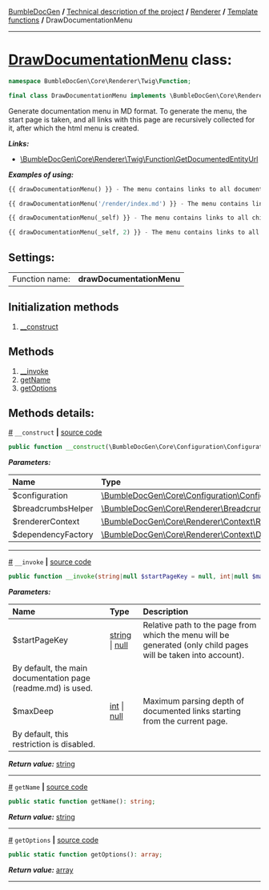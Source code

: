 [BumbleDocGen](/docs/README.md) **/**
[Technical description of the project](/docs/tech/readme.md) **/**
[Renderer](/docs/tech/03_renderer/readme.md) **/**
[Template functions](/docs/tech/03_renderer/05_twigCustomFunctions.md) **/**
DrawDocumentationMenu

---


# [DrawDocumentationMenu](https://github.com/bumble-tech/bumble-doc-gen/blob/master/src/Core/Renderer/Twig/Function/DrawDocumentationMenu.php#L29) class:

```php
namespace BumbleDocGen\Core\Renderer\Twig\Function;

final class DrawDocumentationMenu implements \BumbleDocGen\Core\Renderer\Twig\Function\CustomFunctionInterface
```
Generate documentation menu in MD format. To generate the menu, the start page is taken,
and all links with this page are recursively collected for it, after which the html menu is created.

***Links:***
- [\BumbleDocGen\Core\Renderer\Twig\Function\GetDocumentedEntityUrl](/docs/tech/03_renderer/classes/GetDocumentedEntityUrl_2.md)

***Examples of using:***
```php
{{ drawDocumentationMenu() }} - The menu contains links to all documents
```
```php
{{ drawDocumentationMenu('/render/index.md') }} - The menu contains links to all child documents from the /render/index.md file (for example /render/test/index.md)
```
```php
{{ drawDocumentationMenu(_self) }} - The menu contains links to all child documents from the file where this function was called
```
```php
{{ drawDocumentationMenu(_self, 2) }} - The menu contains links to all child documents from the file where this function was called, but no more than 2 in depth
```


<h2>Settings:</h2>

<table>
    <tr>
        <td>Function name:</td>
        <td><b>drawDocumentationMenu</b></td>
    </tr>
</table>

## Initialization methods

1. [__construct](#m-construct) 
## Methods

1. [__invoke](#m-invoke) 
1. [getName](#mgetname) 
1. [getOptions](#mgetoptions) 

## Methods details:

<a name="m-construct" href="#m-construct">#</a> `__construct`  **|** [source code](https://github.com/bumble-tech/bumble-doc-gen/blob/master/src/Core/Renderer/Twig/Function/DrawDocumentationMenu.php#L31)
```php
public function __construct(\BumbleDocGen\Core\Configuration\Configuration $configuration, \BumbleDocGen\Core\Renderer\Breadcrumbs\BreadcrumbsHelper $breadcrumbsHelper, \BumbleDocGen\Core\Renderer\Context\RendererContext $rendererContext, \BumbleDocGen\Core\Renderer\Context\Dependency\RendererDependencyFactory $dependencyFactory);
```

***Parameters:***

| Name | Type | Description |
|:-|:-|:-|
$configuration | [\BumbleDocGen\Core\Configuration\Configuration](https://github.com/bumble-tech/bumble-doc-gen/blob/master/src/Core/Configuration/Configuration.php) | - |
$breadcrumbsHelper | [\BumbleDocGen\Core\Renderer\Breadcrumbs\BreadcrumbsHelper](https://github.com/bumble-tech/bumble-doc-gen/blob/master/src/Core/Renderer/Breadcrumbs/BreadcrumbsHelper.php) | - |
$rendererContext | [\BumbleDocGen\Core\Renderer\Context\RendererContext](https://github.com/bumble-tech/bumble-doc-gen/blob/master/src/Core/Renderer/Context/RendererContext.php) | - |
$dependencyFactory | [\BumbleDocGen\Core\Renderer\Context\Dependency\RendererDependencyFactory](https://github.com/bumble-tech/bumble-doc-gen/blob/master/src/Core/Renderer/Context/Dependency/RendererDependencyFactory.php) | - |

---

<a name="m-invoke" href="#m-invoke">#</a> `__invoke`  **|** [source code](https://github.com/bumble-tech/bumble-doc-gen/blob/master/src/Core/Renderer/Twig/Function/DrawDocumentationMenu.php#L64)
```php
public function __invoke(string|null $startPageKey = null, int|null $maxDeep = null): string;
```

***Parameters:***

| Name | Type | Description |
|:-|:-|:-|
$startPageKey | [string](https://www.php.net/manual/en/language.types.string.php) \| [null](https://www.php.net/manual/en/language.types.null.php) | Relative path to the page from which the menu will be generated (only child pages will be taken into account).
 By default, the main documentation page (readme.md) is used. |
$maxDeep | [int](https://www.php.net/manual/en/language.types.integer.php) \| [null](https://www.php.net/manual/en/language.types.null.php) | Maximum parsing depth of documented links starting from the current page.
 By default, this restriction is disabled. |

***Return value:*** [string](https://www.php.net/manual/en/language.types.string.php)

---

<a name="mgetname" href="#mgetname">#</a> `getName`  **|** [source code](https://github.com/bumble-tech/bumble-doc-gen/blob/master/src/Core/Renderer/Twig/Function/DrawDocumentationMenu.php#L39)
```php
public static function getName(): string;
```

***Return value:*** [string](https://www.php.net/manual/en/language.types.string.php)

---

<a name="mgetoptions" href="#mgetoptions">#</a> `getOptions`  **|** [source code](https://github.com/bumble-tech/bumble-doc-gen/blob/master/src/Core/Renderer/Twig/Function/DrawDocumentationMenu.php#L44)
```php
public static function getOptions(): array;
```

***Return value:*** [array](https://www.php.net/manual/en/language.types.array.php)

---
